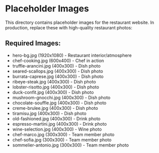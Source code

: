 # Placeholder Images

This directory contains placeholder images for the restaurant website.
In production, replace these with high-quality restaurant photos:

## Required Images:
- hero-bg.jpg (1920x1080) - Restaurant interior/atmosphere
- chef-cooking.jpg (600x400) - Chef in action
- truffle-arancini.jpg (400x300) - Dish photo
- seared-scallops.jpg (400x300) - Dish photo
- burrata-caprese.jpg (400x300) - Dish photo
- ribeye-steak.jpg (400x300) - Dish photo
- lobster-risotto.jpg (400x300) - Dish photo
- duck-confit.jpg (400x300) - Dish photo
- mushroom-gnocchi.jpg (400x300) - Dish photo
- chocolate-souffle.jpg (400x300) - Dish photo
- creme-brulee.jpg (400x300) - Dish photo
- tiramisu.jpg (400x300) - Dish photo
- old-fashioned.jpg (400x300) - Drink photo
- espresso-martini.jpg (400x300) - Drink photo
- wine-selection.jpg (400x300) - Wine photo
- chef-marco.jpg (300x300) - Team member photo
- chef-sofia.jpg (300x300) - Team member photo
- sommelier-antonio.jpg (300x300) - Team member photo